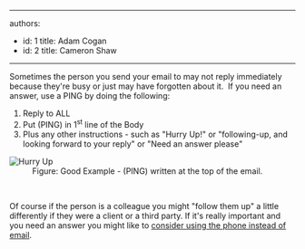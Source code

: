 

---
authors:
  - id: 1
    title: Adam Cogan
  - id: 2
    title: Cameron Shaw
---




<span class='intro'> Sometimes the person you send your email to may not reply immediately because they're busy or just may have forgotten about it.&#160; If you need an answer, use a PING by doing the following&#58;
 </span>

<ol><li>Reply to ALL </li><li>Put (PING) in 1<sup>st</sup> line of the Body </li><li>Plus any other instructions - such as &quot;Hurry Up!&quot;&#160;or &quot;following-up, and looking forward to your reply&quot; or &quot;Need an answer please&quot;​</li></ol><dl class="goodImage"><dt>
      <img src="/Communication/RulesToBetterEmail/PublishingImages/ping-email.png" alt="Hurry Up" class="ms-rteCustom-ImageArea" />
   </dt><dd>Figure&#58;&#160;Good Example - (PING) written at the top of the email.</dd></dl>​ 
<p>Of course if the person is a colleague you might &quot;follow them up&quot; a little differently if they were a client or a third party. If it's really important and you need an answer you might like to <a href="/Communication/RulesToBetterEmail/Pages/EmailForTasksNotCommunication.aspx">consider using the phone instead of email</a>​.</p>


